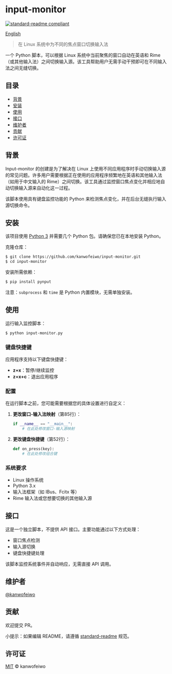 # input-monitor

[![standard-readme compliant](https://img.shields.io/badge/readme%20style-standard-brightgreen.svg?style=flat-square)](https://github.com/RichardLitt/standard-readme)

[English](README.md)

> 在 Linux 系统中为不同的焦点窗口切换输入法

一个 Python 脚本，可以根据 Linux 系统中当前聚焦的窗口自动在英语和 Rime（或其他输入法）之间切换输入源。该工具帮助用户无需手动干预即可在不同输入法之间无缝切换。

## 目录

- [背景](#背景)
- [安装](#安装)
- [使用](#使用)
- [接口](#接口)
- [维护者](#维护者)
- [贡献](#贡献)
- [许可证](#许可证)

## 背景

Input-monitor 的创建是为了解决在 Linux 上使用不同应用程序时手动切换输入源的常见问题。许多用户需要根据正在使用的应用程序频繁地在英语和其他输入法（如用于中文输入的 Rime）之间切换。该工具通过监控窗口焦点变化并相应地自动切换输入源来自动化这一过程。

该脚本使用具有键盘监控功能的 Python 来检测焦点变化，并在后台无缝执行输入源切换命令。

## 安装

该项目使用 [Python 3](https://python.org) 并需要几个 Python 包。请确保您已在本地安装 Python。

克隆仓库：

```sh
$ git clone https://github.com/kanwofeiwo/input-monitor.git
$ cd input-monitor
```

安装所需依赖：

```sh
$ pip install pynput
```

注意：`subprocess` 和 `time` 是 Python 内置模块，无需单独安装。

## 使用

运行输入监控脚本：

```sh
$ python input-monitor.py
```

### 键盘快捷键

应用程序支持以下键盘快捷键：

- **z+x**：暂停/继续监控
- **z+x+c**：退出应用程序

### 配置

在运行脚本之前，您可能需要根据您的具体设置进行自定义：

1. **更改窗口-输入法映射**（第85行）： 
   ```python
   if __name__ == "__main__":
       # 在此处修改窗口-输入源映射
   ```

2. **更改键盘快捷键**（第52行）：
   ```python
   def on_press(key):
       # 在此处修改组合键
   ```

### 系统要求

- Linux 操作系统
- Python 3.x
- 输入法框架（如 IBus、Fcitx 等）
- Rime 输入法或您想要切换的其他输入源

## 接口

这是一个独立脚本，不提供 API 接口。主要功能通过以下方式处理：

- 窗口焦点检测
- 输入源切换
- 键盘快捷键处理

该脚本监控系统事件并自动响应，无需直接 API 调用。

## 维护者

[@kanwofeiwo](https://github.com/kanwofeiwo)

## 贡献

欢迎提交 PR。

小提示：如果编辑 README，请遵循 [standard-readme](https://github.com/RichardLitt/standard-readme) 规范。

## 许可证

[MIT](LICENSE) © kanwofeiwo
